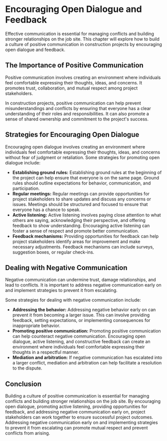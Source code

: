 # Encouraging Open Dialogue and Feedback

Effective communication is essential for managing conflicts and building stronger relationships on the job site. This chapter will explore how to build a culture of positive communication in construction projects by encouraging open dialogue and feedback.

The Importance of Positive Communication
----------------------------------------

Positive communication involves creating an environment where individuals feel comfortable expressing their thoughts, ideas, and concerns. It promotes trust, collaboration, and mutual respect among project stakeholders.

In construction projects, positive communication can help prevent misunderstandings and conflicts by ensuring that everyone has a clear understanding of their roles and responsibilities. It can also promote a sense of shared ownership and commitment to the project's success.

Strategies for Encouraging Open Dialogue
----------------------------------------

Encouraging open dialogue involves creating an environment where individuals feel comfortable expressing their thoughts, ideas, and concerns without fear of judgment or retaliation. Some strategies for promoting open dialogue include:

* **Establishing ground rules:** Establishing ground rules at the beginning of the project can help ensure that everyone is on the same page. Ground rules should outline expectations for behavior, communication, and participation.
* **Regular meetings:** Regular meetings can provide opportunities for project stakeholders to share updates and discuss any concerns or issues. Meetings should be structured and focused to ensure that everyone has a chance to speak.
* **Active listening:** Active listening involves paying close attention to what others are saying, acknowledging their perspective, and offering feedback to show understanding. Encouraging active listening can foster a sense of respect and promote better communication.
* **Feedback mechanisms:** Providing opportunities for feedback can help project stakeholders identify areas for improvement and make necessary adjustments. Feedback mechanisms can include surveys, suggestion boxes, or regular check-ins.

Dealing with Negative Communication
-----------------------------------

Negative communication can undermine trust, damage relationships, and lead to conflicts. It is important to address negative communication early on and implement strategies to prevent it from escalating.

Some strategies for dealing with negative communication include:

* **Addressing the behavior:** Addressing negative behavior early on can prevent it from becoming a larger issue. This can involve providing feedback, setting expectations, or implementing consequences for inappropriate behavior.
* **Promoting positive communication:** Promoting positive communication can help counteract negative communication. Encouraging open dialogue, active listening, and constructive feedback can create an environment where individuals feel comfortable expressing their thoughts in a respectful manner.
* **Mediation and arbitration:** If negative communication has escalated into a larger conflict, mediation and arbitration can help facilitate a resolution to the dispute.

Conclusion
----------

Building a culture of positive communication is essential for managing conflicts and building stronger relationships on the job site. By encouraging open dialogue, promoting active listening, providing opportunities for feedback, and addressing negative communication early on, project stakeholders can work together to ensure successful project outcomes. Addressing negative communication early on and implementing strategies to prevent it from escalating can promote mutual respect and prevent conflicts from arising.
